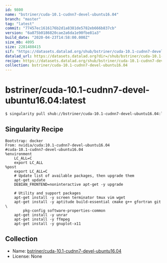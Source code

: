 ```yaml
---
id: 9800
name: "bstriner/cuda-10.1-cudnn7-devel-ubuntu16.04"
branch: "master"
tag: "latest"
commit: "77457ec1616176b2d1a8381de5782eb666b837cb"
version: "6a875b0186820cae2a6da1e90fbe81a3"
build_date: "2020-04-23T14:58:00.000Z"
size_mb: 4095
size: 2281488415
sif: "https://datasets.datalad.org/shub/bstriner/cuda-10.1-cudnn7-devel-ubuntu16.04/latest/2020-04-23-77457ec1-6a875b01/6a875b0186820cae2a6da1e90fbe81a3.simg"
datalad_url: https://datasets.datalad.org?dir=/shub/bstriner/cuda-10.1-cudnn7-devel-ubuntu16.04/latest/2020-04-23-77457ec1-6a875b01/
recipe: https://datasets.datalad.org/shub/bstriner/cuda-10.1-cudnn7-devel-ubuntu16.04/latest/2020-04-23-77457ec1-6a875b01/Singularity
collection: bstriner/cuda-10.1-cudnn7-devel-ubuntu16.04
---
```


# bstriner/cuda-10.1-cudnn7-devel-ubuntu16.04:latest

```bash
$ singularity pull shub://bstriner/cuda-10.1-cudnn7-devel-ubuntu16.04:latest
```

## Singularity Recipe

```singularity
Bootstrap: docker
From: nvidia/cuda:10.1-cudnn7-devel-ubuntu16.04
#cuda-10.1-cudnn7-devel-ubuntu16.04
%environment
    LC_ALL=C
    export LC_ALL
%post
    export LC_ALL=C
    # Update list of available packages, then upgrade them
    apt-get update
    DEBIAN_FRONTEND=noninteractive apt-get -y upgrade
    
    # Utility and support packages
    apt-get install -y screen terminator tmux vim wget 
    apt-get install -y aptitude build-essential cmake g++ gfortran git \
        pkg-config software-properties-common
    apt-get install -y unrar
    apt-get install -y ffmpeg
    apt-get install -y gnuplot-x11
```

## Collection

 - Name: [bstriner/cuda-10.1-cudnn7-devel-ubuntu16.04](https://github.com/bstriner/cuda-10.1-cudnn7-devel-ubuntu16.04)
 - License: None

